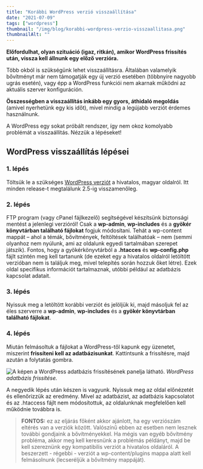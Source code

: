 ```yaml
---
title: "Korábbi WordPress verzió visszaállítása"
date: "2021-07-09"
tags: ["wordpress"]
thumbnail: "/img/blog/korabbi-wordpress-verzio-visszaallitasa.png"
thumbnailAlt: ""
---
```


**Előfordulhat, olyan szituáció (igaz, ritkán), amikor WordPress frissítés után, vissza kell állnunk egy előző verzióra.**

Több okból is szükségünk lehet visszaállításra. Általában valamelyik bővítményt már nem támogatják egy új verzió esetében (többnyire nagyobb ugrás esetén), vagy épp a WordPress funkciói nem akarnak működni az aktuális szerver konfiguráción.

**Összességben a visszaállítás inkább egy gyors, áthidaló megoldás** (amivel nyerhetünk egy kis időt), mivel mindig a legújabb verziót érdemes használnunk.

A WordPress egy sokat próbált rendszer, így nem okoz komolyabb problémát a visszaállítás. Nézzük a lépéseket!

## WordPress visszaállítás lépései

### 1. lépés

Töltsük le a szükséges [WordPress verziót](https://hu.wordpress.org/download/releases/) a hivatalos, magyar oldalról. Itt minden release-t megtalálunk 2.5-ig visszamenőleg.

### 2. lépés

FTP program (vagy cPanel fájlkezelő) segítségével készítsünk biztonsági mentést a jelenlegi verzióról! Csak a **wp-admin**, **wp-includes** és a **gyökér könyvtárban található fájlokat** fogjuk módosítani. Tehát a wp-content mappát – ahol a témák, bővítmények, feltöltések találhatóak – nem (semmi olyanhoz nem nyúlunk, ami az oldalunk egyedi tartalmában szerepet játszik). Fontos, hogy a gyökérkönyvtárból a **.htacces** és **wp-config.php** fájlt szintén meg kell tartanunk (de ezeket egy a hivatalos oldalról letöltött verzióban nem is találjuk meg, mivel telepítés során hozzuk őket létre). Ezek oldal specifikus információt tartalmaznak, utóbbi például az adatbázis kapcsolat adatait.

### 3. lépés

Nyissuk meg a letöltött korábbi verziót és jelöljük ki, majd másoljuk fel az éles szerverre a **wp-admin**, **wp-includes** és a **gyökér könyvtárban található fájlokat**.

### 4. lépés

Miután felmásoltuk a fájlokat a WordPress-től kapunk egy üzenetet, miszerint **frissíteni kell az adatbázisunkat**. Kattintsunk a frissítésre, majd azután a folytatás gombra.

![A képen a WordPress adatbázis frissítésének panelja látható.](/img/blog/wp-refresh.png) *WordPress adatbázis frissítése.*

A negyedik lépés után készen is vagyunk. Nyissuk meg az oldal előnézetét és ellenőrizzük az eredmény. Mivel az adatbázist, az adatbázis kapcsolatot és az .htaccess fájlt nem módosítottuk, az oldalunknak megfelelően kell működnie továbbra is.

> **FONTOS:** ez az eljárás főként akkor ajánlott, ha egy verziószám eltérés van a verziók között. Valószínű ebben az esetben nem lesznek további gondjaink a bővítményekkel. Ha mégis van egyéb bővítmény probléma, akkor meg kell keresnünk a problémás példányt, majd be kell szereznünk egy kompatibilis verziót a hivatalos oldaláról. A beszerzett - régebbi - verziót a wp-content/plugins mappa alatt kell felmásolnunk (lecseréljük a bővítmény mappáját).

